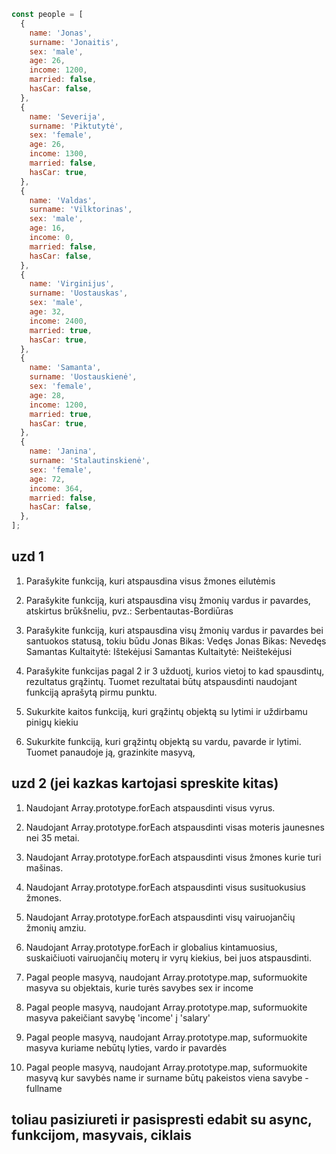 ```javascript
const people = [
  {
    name: 'Jonas',
    surname: 'Jonaitis',
    sex: 'male',
    age: 26,
    income: 1200,
    married: false,
    hasCar: false,
  },
  {
    name: 'Severija',
    surname: 'Piktutytė',
    sex: 'female',
    age: 26,
    income: 1300,
    married: false,
    hasCar: true,
  },
  {
    name: 'Valdas',
    surname: 'Vilktorinas',
    sex: 'male',
    age: 16,
    income: 0,
    married: false,
    hasCar: false,
  },
  {
    name: 'Virginijus',
    surname: 'Uostauskas',
    sex: 'male',
    age: 32,
    income: 2400,
    married: true,
    hasCar: true,
  },
  {
    name: 'Samanta',
    surname: 'Uostauskienė',
    sex: 'female',
    age: 28,
    income: 1200,
    married: true,
    hasCar: true,
  },
  {
    name: 'Janina',
    surname: 'Stalautinskienė',
    sex: 'female',
    age: 72,
    income: 364,
    married: false,
    hasCar: false,
  },
];
```

## uzd 1

1. Parašykite funkciją, kuri atspausdina visus žmones eilutėmis

2. Parašykite funkciją, kuri atspausdina visų žmonių vardus ir pavardes, atskirtus brūkšneliu, pvz.:
   Serbentautas-Bordiūras

3. Parašykite funkciją, kuri atspausdina visų žmonių vardus ir pavardes bei santuokos statusą, tokiu būdu
   Jonas Bikas: Vedęs
   Jonas Bikas: Nevedęs
   Samantas Kultaitytė: Ištekėjusi
   Samantas Kultaitytė: Neištekėjusi

4. Parašykite funkcijas pagal 2 ir 3 užduotį, kurios vietoj to kad spausdintų, rezultatus grąžintų. Tuomet rezultatai
   būtų atspausdinti naudojant funkciją aprašytą pirmu punktu.

5. Sukurkite kaitos funkciją, kuri grąžintų objektą su lytimi ir uždirbamu pinigų kiekiu

6. Sukurkite funkciją, kuri grąžintų objektą su vardu, pavarde ir lytimi. Tuomet panaudoje ją, grazinkite masyvą,

## uzd 2 (jei kazkas kartojasi spreskite kitas)

1. Naudojant Array.prototype.forEach atspausdinti visus vyrus.

2. Naudojant Array.prototype.forEach atspausdinti visas moteris jaunesnes nei 35 metai.

3. Naudojant Array.prototype.forEach atspausdinti visus žmones kurie turi mašinas.

4. Naudojant Array.prototype.forEach atspausdinti visus susituokusius žmones.

5. Naudojant Array.prototype.forEach atspausdinti visų vairuojančių žmonių amziu.

6. Naudojant Array.prototype.forEach ir globalius kintamuosius,
   suskaičiuoti vairuojančių moterų ir vyrų kiekius, bei juos atspausdinti.

7. Pagal people masyvą, naudojant Array.prototype.map, suformuokite masyva su objektais, kurie turės savybes sex ir income

8. Pagal people masyvą, naudojant Array.prototype.map, suformuokite masyva pakeičiant savybę 'income' į 'salary'

9. Pagal people masyvą, naudojant Array.prototype.map, suformuokite masyva kuriame nebūtų lyties, vardo ir pavardės

10. Pagal people masyvą, naudojant Array.prototype.map, suformuokite masyvą kur savybės name ir surname būtų pakeistos viena savybe - fullname

## toliau pasiziureti ir pasispresti edabit su async, funkcijom, masyvais, ciklais

